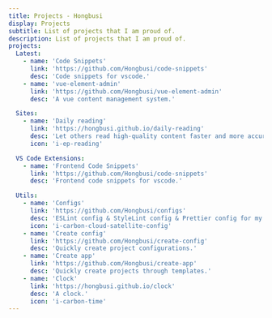 ```yaml
---
title: Projects - Hongbusi
display: Projects
subtitle: List of projects that I am proud of.
description: List of projects that I am proud of.
projects:
  Latest:
    - name: 'Code Snippets'
      link: 'https://github.com/Hongbusi/code-snippets'
      desc: 'Code snippets for vscode.'
    - name: 'vue-element-admin'
      link: 'https://github.com/Hongbusi/vue-element-admin'
      desc: 'A vue content management system.'

  Sites:
    - name: 'Daily reading'
      link: 'https://hongbusi.github.io/daily-reading'
      desc: 'Let others read high-quality content faster and more accurately.'
      icon: 'i-ep-reading'

  VS Code Extensions:
    - name: 'Frontend Code Snippets'
      link: 'https://github.com/Hongbusi/code-snippets'
      desc: 'Frontend code snippets for vscode.'

  Utils:
    - name: 'Configs'
      link: 'https://github.com/Hongbusi/configs'
      desc: 'ESLint config & StyleLint config & Prettier config for my personal projects.'
      icon: 'i-carbon-cloud-satellite-config'
    - name: 'Create config'
      link: 'https://github.com/Hongbusi/create-config'
      desc: 'Quickly create project configurations.'
    - name: 'Create app'
      link: 'https://github.com/Hongbusi/create-app'
      desc: 'Quickly create projects through templates.'
    - name: 'Clock'
      link: 'https://hongbusi.github.io/clock'
      desc: 'A clock.'
      icon: 'i-carbon-time'
---
```


<ListProjects :projects="frontmatter.projects"/>

<StarsRanking/>
